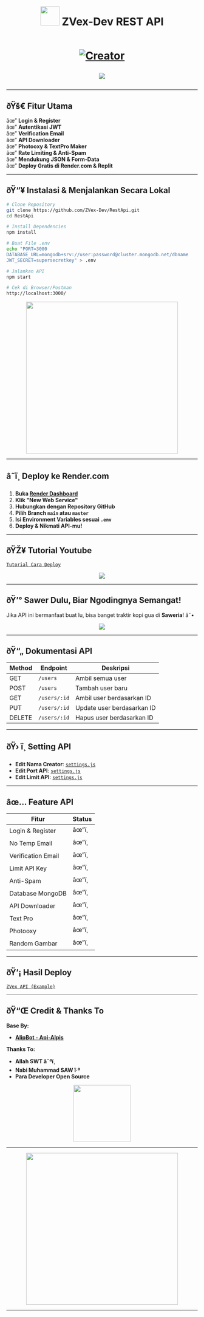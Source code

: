 <h1 align="center">
  <img src="https://media.giphy.com/media/QTfX9Ejfra3ZmNxh6B/giphy.gif" width="50">
  ZVex-Dev REST API
  

<p align="center">
  <a href="#"><img src="http://readme-typing-svg.herokuapp.com?color=d1fa02&center=true&vCenter=true&multiline=false&lines=Welcome+To+ZVex-Dev+REST+API+" alt=""></a>
</p>

<p align="center">
<a href="#"><img title="Creator" src="https://img.shields.io/badge/Creator-ZVexDev-red.svg?style=for-the-badge&logo=github"></a>
</p>

<p align="center">
  <img src="https://media.giphy.com/media/xT1XGLzUShu13Y5Z6E/giphy.gif">
</p>

---

## ðŸš€ Fitur Utama

âœ” **Login & Register**  
âœ” **Autentikasi JWT**  
âœ” **Verification Email**  
âœ” **API Downloader**  
âœ” **Photooxy & TextPro Maker**  
âœ” **Rate Limiting & Anti-Spam**  
âœ” **Mendukung JSON & Form-Data**  
âœ” **Deploy Gratis di Render.com & Replit**  

---

## ðŸ“¥ Instalasi & Menjalankan Secara Lokal

```sh
# Clone Repository
git clone https://github.com/ZVex-Dev/RestApi.git
cd RestApi

# Install Dependencies
npm install

# Buat File .env
echo "PORT=3000
DATABASE_URL=mongodb+srv://user:password@cluster.mongodb.net/dbname
JWT_SECRET=supersecretkey" > .env

# Jalankan API
npm start

# Cek di Browser/Postman
http://localhost:3000/
```

<p align="center">
  <img src="https://media.giphy.com/media/YQitE4YNQNahy/giphy.gif" width="400">
</p>

---

## â˜ï¸ Deploy ke Render.com

1. **Buka [Render Dashboard](https://dashboard.render.com/)**  
2. **Klik "New Web Service"**  
3. **Hubungkan dengan Repository GitHub**  
4. **Pilih Branch `main` atau `master`**  
5. **Isi Environment Variables sesuai `.env`**  
6. **Deploy & Nikmati API-mu!**  

---

## ðŸŽ¥ Tutorial Youtube

[`Tutorial Cara Deploy`](https://youtu.be/5K3YYuq7QoI)

<p align="center">
  <a href="https://youtu.be/5K3YYuq7QoI">
    <img src="https://img.youtube.com/vi/5K3YYuq7QoI/sddefault.jpg">
  </a>
</p>

---

## ðŸ’° Sawer Dulu, Biar Ngodingnya Semangat!

Jika API ini bermanfaat buat lu, bisa banget traktir kopi gua di **Saweria**! â˜•  

<p align="center">
  <a href="https://saweria.co/zvexdev">
    <img src="https://img.shields.io/badge/Saweria-Support%20Me-orange?style=for-the-badge&logo=coffee">
  </a>
</p>

---

## ðŸ“„ Dokumentasi API

| Method | Endpoint       | Deskripsi               |
|--------|--------------|-------------------------|
| GET    | `/users`     | Ambil semua user        |
| POST   | `/users`     | Tambah user baru        |
| GET    | `/users/:id` | Ambil user berdasarkan ID |
| PUT    | `/users/:id` | Update user berdasarkan ID |
| DELETE | `/users/:id` | Hapus user berdasarkan ID |

---

## ðŸ› ï¸ Setting API

- **Edit Nama Creator**: [`settings.js`](https://github.com/ZVex-Dev/RestApi/blob/master/settings.js#:~:text=creator%20%3D)
- **Edit Port API**: [`settings.js`](https://github.com/ZVex-Dev/RestApi/blob/master/settings.js#:~:text=port%20%3D)
- **Edit Limit API**: [`settings.js`](https://github.com/ZVex-Dev/RestApi/blob/master/settings.js#:~:text=LimitApikey%20%3D)

---

## âœ… Feature API

| Fitur | Status |
|------|--------|
| Login & Register | âœ”ï¸ |
| No Temp Email | âœ”ï¸ |
| Verification Email | âœ”ï¸ |
| Limit API Key | âœ”ï¸ |
| Anti-Spam | âœ”ï¸ |
| Database MongoDB | âœ”ï¸ |
| API Downloader | âœ”ï¸ |
| Text Pro | âœ”ï¸ |
| Photooxy | âœ”ï¸ |
| Random Gambar | âœ”ï¸ |

---

## ðŸ’¡ Hasil Deploy

[`ZVex API (Example)`](https://zvexapi.com)

---

## ðŸ“Œ Credit & Thanks To

**Base By:**  
- **[AlipBot - Api-Alpis](https://github.com/AlipBot/Api-Alpis)**  

**Thanks To:**  
- **Allah SWT â˜ªï¸**  
- **Nabi Muhammad SAW ï·º**  
- **Para Developer Open Source**  

<p align="center">
  <img src="https://media.giphy.com/media/VbnUQpnihPSIgIXuZv/giphy.gif" width="150">
</p>

---

<p align="center">
  <img src="https://media.giphy.com/media/3o7aTskHEUdgCQAXde/giphy.gif" width="400">
</p>

---
